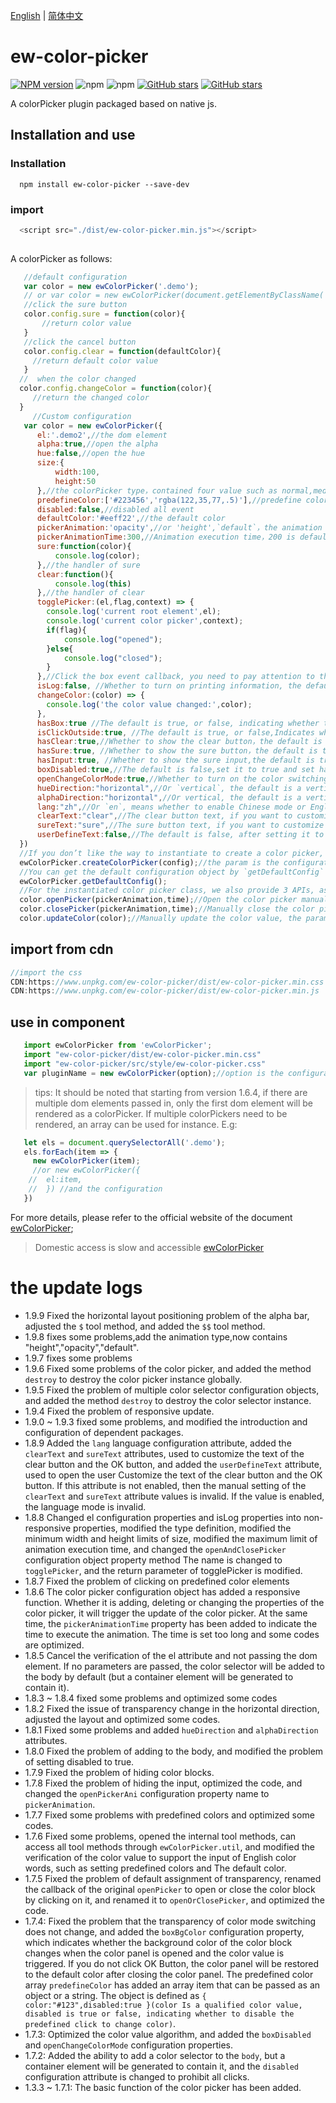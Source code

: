 
[English](./README.md) | [简体中文](./README-zh_CN.md)

# ew-color-picker

[![NPM version](https://img.shields.io/npm/v/ew-color-picker.svg?color=red)](https://www.npmjs.com/package/ew-color-picker)
![npm](https://img.shields.io/npm/dw/ew-color-picker)
![npm](https://img.shields.io/npm/dt/ew-color-picker)
[![GitHub stars](https://img.shields.io/github/stars/eveningwater/ew-color-picker.svg?color=#42b983)](https://github.com/eveningwater/ew-color-picker/stargazers)
[![GitHub stars](https://img.shields.io/github/forks/eveningwater/ew-color-picker.svg)](https://github.com/eveningwater/ew-color-picker/network/members)

A colorPicker plugin packaged based on native js.

## Installation and use

### Installation
```
  npm install ew-color-picker --save-dev

```
### import

```js
  <script src="./dist/ew-color-picker.min.js"></script>
  
```

A colorPicker as follows:

```js
   //default configuration
   var color = new ewColorPicker('.demo');
   // or var color = new ewColorPicker(document.getElementByClassName('demo'));
   //click the sure button
   color.config.sure = function(color){
       //return color value
   }
   //click the cancel button
   color.config.clear = function(defaultColor){
     //return default color value
   }
  //  when the color changed
  color.config.changeColor = function(color){
     //return the changed color
  }
     //Custom configuration
   var color = new ewColorPicker({
      el:'.demo2',//the dom element
      alpha:true,//open the alpha
      hue:false,//open the hue
      size:{
          width:100,
          height:50
      },//the colorPicker type，contained four value such as normal,medium,small,mini or an object that you defined by yourself,the min value is 25px
      predefineColor:['#223456','rgba(122,35,77,.5)'],//predefine color is an array
      disabled:false,//disabled all event
      defaultColor:'#eeff22',//the default color
      pickerAnimation:'opacity',//or 'height',`default`，the animation of open the colorPicker,the default value is `default`
      pickerAnimationTime:300,//Animation execution time，200 is default,the max time is 10000
      sure:function(color){
          console.log(color);
      },//the handler of sure
      clear:function(){
          console.log(this)
      },//the handler of clear
      togglePicker:(el,flag,context) => {
        console.log('current root element',el);
        console.log('current color picker',context);
        if(flag){
            console.log("opened");
        }else{
            console.log("closed");
        }
      },//Click the box event callback, you need to pay attention to the event trigger must be set `hasBox` to true 
      isLog:false, //Whether to turn on printing information, the default is true if the value is not specified
      changeColor:(color) => {
        console.log('the color value changed:',color);
      },
      hasBox:true //The default is true, or false, indicating whether to display the box
      isClickOutside:true, //The default is true, or false,Indicates whether it is allowed to click outside the colorPicker area to close the colorPicker
      hasClear:true,//Whether to show the clear button，the default is true
      hasSure:true, //Whether to show the sure button，the default is true,it is not recommended to set to false
      hasInput:true, //Whether to show the sure input,the default is true,it is not recommended to set to false
      boxDisabled:true,//The default is false,set it to true and set haxBox to true，then click on the box not to open the color picker
      openChangeColorMode:true,//Whether to turn on the color switching mode, note that you must set alpha and hue to true to turn on this mode
      hueDirection:"horizontal",//Or `vertical`, the default is a vertical layout display, indicating whether the hue color scale column is displayed in a horizontal or vertical layout
      alphaDirection:"horizontal",//Or vertical, the default is a vertical layout display, indicating whether the transparency column is displayed in a horizontal or vertical layout
      lang:"zh",//Or `en`, means whether to enable Chinese mode or English mode
      clearText:"clear",//The clear button text, if you want to customize the value, you need to set `userDefineText` to true
      sureText:"sure",//The sure button text, if you want to customize the value, you need to set `userDefineText` to true
      userDefineText:false,//The default is false, after setting it to true, the switch of the `lang` attribute will be invalid
  })
  //If you don’t like the way to instantiate to create a color picker, you can also use the `createColorPicker` method
  ewColorPicker.createColorPicker(config);//the param is the configuration
  //You can get the default configuration object by `getDefaultConfig` method
  ewColorPicker.getDefaultConfig();
  //For the instantiated color picker class, we also provide 3 APIs, as follows:
  color.openPicker(pickerAnimation,time);//Open the color picker manually, the parameter is the animation type, namely `height` or `opacity`
  color.closePicker(pickerAnimation,time);//Manually close the color picker, the parameters are the same as the manual open method
  color.updateColor(color);//Manually update the color value, the parameter is the color value, the unqualified color value will give an error prompt, and the color picker panel must be open
```

## import from cdn

```js
//import the css
CDN:https://www.unpkg.com/ew-color-picker/dist/ew-color-picker.min.css
CDN:https://www.unpkg.com/ew-color-picker/dist/ew-color-picker.min.js
```

## use in component


```js
   import ewColorPicker from 'ewColorPicker';
   import "ew-color-picker/dist/ew-color-picker.min.css"
   import "ew-color-picker/src/style/ew-color-picker.css"
   var pluginName = new ewColorPicker(option);//option is the configuration object, see above for details

```
> tips: It should be noted that starting from version 1.6.4, if there are multiple dom elements passed in, only the first dom element will be rendered as a colorPicker. If multiple colorPickers need to be rendered, an array can be used for instance. E.g:
```js
   let els = document.querySelectorAll('.demo');
   els.forEach(item => {
     new ewColorPicker(item);
     //or new ewColorPicker({
    //  el:item,
    //  }) //and the configuration
   })
```

For more details, please refer to the official website of the document [ewColorPicker](https://eveningwater.github.io/ew-color-picker/);

> Domestic access is slow and accessible [ewColorPicker](https://eveningwater.gitee.io/ew-color-picker/)

# the update logs

* 1.9.9 Fixed the horizontal layout positioning problem of the alpha bar, adjusted the `$` tool method, and added the `$$` tool method.
* 1.9.8 fixes some problems,add the animation type,now contains "height","opacity","default".
* 1.9.7 fixes some problems
* 1.9.6 Fixed some problems of the color picker, and added the method `destroy` to destroy the color picker instance globally.
* 1.9.5 Fixed the problem of multiple color selector configuration objects, and added the method `destroy` to destroy the color selector instance.
* 1.9.4 Fixed the problem of responsive update.
* 1.9.0 ~ 1.9.3 fixed some problems, and modified the introduction and configuration of dependent packages.
* 1.8.9 Added the `lang` language configuration attribute, added the `clearText` and `sureText` attributes, used to customize the text of the clear button and the OK button, and added the `userDefineText` attribute, used to open the user Customize the text of the clear button and the OK button. If this attribute is not enabled, then the manual setting of the `clearText` and `sureText` attribute values ​​is invalid. If the value is enabled, the language mode is invalid.
* 1.8.8 Changed el configuration properties and isLog properties into non-responsive properties, modified the type definition, modified the minimum width and height limits of size, modified the maximum limit of animation execution time, and changed the `openAndClosePicker` configuration object property method The name is changed to `togglePicker`, and the return parameter of togglePicker is modified.
* 1.8.7 Fixed the problem of clicking on predefined color elements
* 1.8.6 The color picker configuration object has added a responsive function. Whether it is adding, deleting or changing the properties of the color picker, it will trigger the update of the color picker. At the same time, the `pickerAnimationTime` property has been added to indicate the time to execute the animation. The time is set too long and some codes are optimized.
* 1.8.5 Cancel the verification of the el attribute and not passing the dom element. If no parameters are passed, the color selector will be added to the body by default (but a container element will be generated to contain it).
* 1.8.3 ~ 1.8.4 fixed some problems and optimized some codes
* 1.8.2 Fixed the issue of transparency change in the horizontal direction, adjusted the layout and optimized some codes.
* 1.8.1 Fixed some problems and added `hueDirection` and `alphaDirection` attributes.
* 1.8.0 Fixed the problem of adding to the body, and modified the problem of setting disabled to true.
* 1.7.9 Fixed the problem of hiding color blocks.
* 1.7.8 Fixed the problem of hiding the input, optimized the code, and changed the `openPickerAni` configuration property name to `pickerAnimation`.
* 1.7.7 Fixed some problems with predefined colors and optimized some codes.
* 1.7.6 Fixed some problems, opened the internal tool methods, can access all tool methods through `ewColorPicker.util`, and modified the verification of the color value to support the input of English color words, such as setting predefined colors and The default color.
* 1.7.5 Fixed the problem of default assignment of transparency, renamed the callback of the original `openPicker` to open or close the color block by clicking on it, and renamed it to `openOrClosePicker`, and optimized the code.
* 1.7.4: Fixed the problem that the transparency of color mode switching does not change, and added the `boxBgColor` configuration property, which indicates whether the background color of the color block changes when the color panel is opened and the color value is triggered. If you do not click OK Button, the color panel will be restored to the default color after closing the color panel. The predefined color array `predefineColor` has added an array item that can be passed as an object or a string. The object is defined as `{ color:"#123",disabled:true }(color Is a qualified color value, disabled is true or false, indicating whether to disable the predefined click to change color)`.
* 1.7.3: Optimized the color value algorithm, and added the `boxDisabled` and `openChangeColorMode` configuration properties.
* 1.7.2: Added the ability to add a color selector to the `body`, but a container element will be generated to contain it, and the `disabled` configuration attribute is changed to prohibit all clicks.
* 1.3.3 ~ 1.7.1: The basic function of the color picker has been added.
